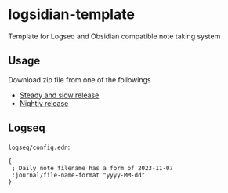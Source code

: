 # logsidian-template
Template for Logseq and Obsidian compatible note taking system

## Usage

Download zip file from one of the followings

- [Steady and slow release](https://github.com/somidad/logsidian-template/releases/latest)
- [Nightly release](https://github.com/somidad/logsidian-template/archive/refs/heads/main.zip)

## Logseq

`logseq/config.edn`:

```edn
{
 ; Daily note filename has a form of 2023-11-07
 :journal/file-name-format "yyyy-MM-dd"
}
```
